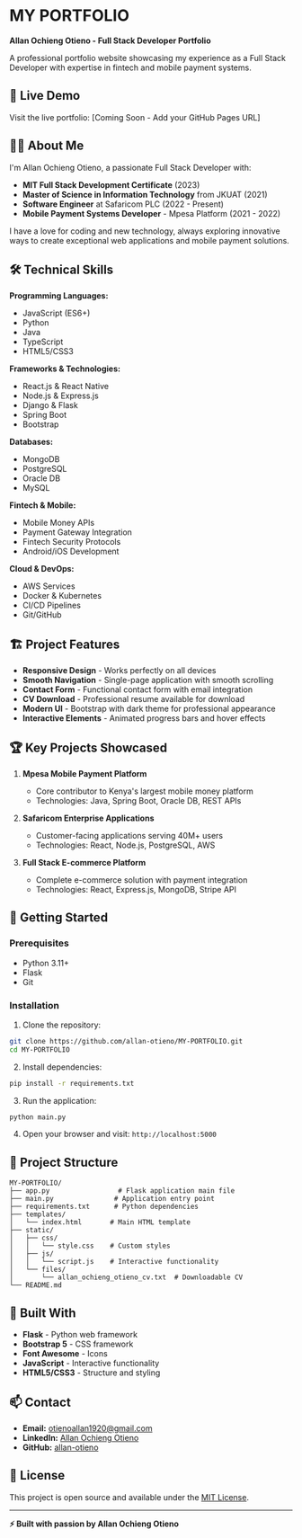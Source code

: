 # MY PORTFOLIO

**Allan Ochieng Otieno - Full Stack Developer Portfolio**

A professional portfolio website showcasing my experience as a Full Stack Developer with expertise in fintech and mobile payment systems.

## 🚀 Live Demo

Visit the live portfolio: [Coming Soon - Add your GitHub Pages URL]

## 👨‍💻 About Me

I'm Allan Ochieng Otieno, a passionate Full Stack Developer with:

- **MIT Full Stack Development Certificate** (2023)
- **Master of Science in Information Technology** from JKUAT (2021)
- **Software Engineer** at Safaricom PLC (2022 - Present)
- **Mobile Payment Systems Developer** - Mpesa Platform (2021 - 2022)

I have a love for coding and new technology, always exploring innovative ways to create exceptional web applications and mobile payment solutions.

## 🛠️ Technical Skills

**Programming Languages:**
- JavaScript (ES6+)
- Python
- Java
- TypeScript
- HTML5/CSS3

**Frameworks & Technologies:**
- React.js & React Native
- Node.js & Express.js
- Django & Flask
- Spring Boot
- Bootstrap

**Databases:**
- MongoDB
- PostgreSQL
- Oracle DB
- MySQL

**Fintech & Mobile:**
- Mobile Money APIs
- Payment Gateway Integration
- Fintech Security Protocols
- Android/iOS Development

**Cloud & DevOps:**
- AWS Services
- Docker & Kubernetes
- CI/CD Pipelines
- Git/GitHub

## 🏗️ Project Features

- **Responsive Design** - Works perfectly on all devices
- **Smooth Navigation** - Single-page application with smooth scrolling
- **Contact Form** - Functional contact form with email integration
- **CV Download** - Professional resume available for download
- **Modern UI** - Bootstrap with dark theme for professional appearance
- **Interactive Elements** - Animated progress bars and hover effects

## 🏆 Key Projects Showcased

1. **Mpesa Mobile Payment Platform**
   - Core contributor to Kenya's largest mobile money platform
   - Technologies: Java, Spring Boot, Oracle DB, REST APIs

2. **Safaricom Enterprise Applications**
   - Customer-facing applications serving 40M+ users
   - Technologies: React, Node.js, PostgreSQL, AWS

3. **Full Stack E-commerce Platform**
   - Complete e-commerce solution with payment integration
   - Technologies: React, Express.js, MongoDB, Stripe API

## 🚀 Getting Started

### Prerequisites
- Python 3.11+
- Flask
- Git

### Installation

1. Clone the repository:
```bash
git clone https://github.com/allan-otieno/MY-PORTFOLIO.git
cd MY-PORTFOLIO
```

2. Install dependencies:
```bash
pip install -r requirements.txt
```

3. Run the application:
```bash
python main.py
```

4. Open your browser and visit: `http://localhost:5000`

## 📁 Project Structure

```
MY-PORTFOLIO/
├── app.py                 # Flask application main file
├── main.py               # Application entry point
├── requirements.txt      # Python dependencies
├── templates/
│   └── index.html       # Main HTML template
├── static/
│   ├── css/
│   │   └── style.css    # Custom styles
│   ├── js/
│   │   └── script.js    # Interactive functionality
│   └── files/
│       └── allan_ochieng_otieno_cv.txt  # Downloadable CV
└── README.md
```

## 🔧 Built With

- **Flask** - Python web framework
- **Bootstrap 5** - CSS framework
- **Font Awesome** - Icons
- **JavaScript** - Interactive functionality
- **HTML5/CSS3** - Structure and styling

## 📫 Contact

- **Email:** otienoallan1920@gmail.com
- **LinkedIn:** [Allan Ochieng Otieno](https://linkedin.com/in/allan-ochieng-otieno)
- **GitHub:** [allan-otieno](https://github.com/allan-otieno)

## 📄 License

This project is open source and available under the [MIT License](LICENSE).

---

**⚡ Built with passion by Allan Ochieng Otieno**
